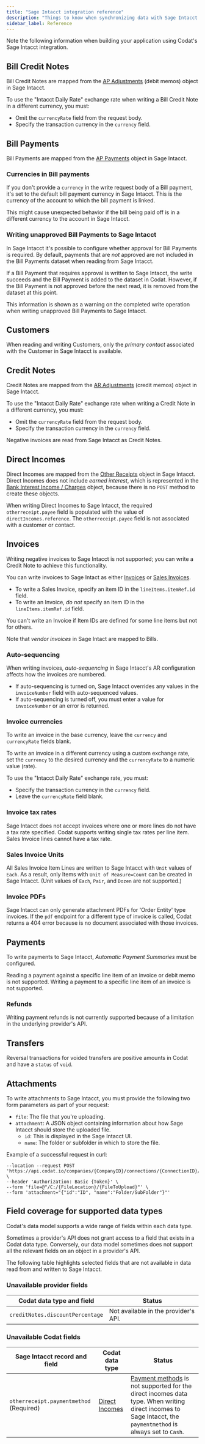 ```yaml
---
title: "Sage Intacct integration reference"
description: "Things to know when synchronizing data with Sage Intacct."
sidebar_label: Reference
---
```


Note the following information when building your application using Codat's Sage Intacct integration.

## Bill Credit Notes

Bill Credit Notes are mapped from the [AP Adjustments](https://developer.intacct.com/api/accounts-payable/ap-adjustments/) (debit memos) object in Sage Intacct.

To use the "Intacct Daily Rate" exchange rate when writing a Bill Credit Note in a different currency, you must:

- Omit the `currencyRate` field from the request body.
- Specify the transaction currency in the `currency` field.

## Bill Payments

Bill Payments are mapped from the [AP Payments](https://developer.intacct.com/api/accounts-payable/ap-payments/) object in Sage Intacct.

### Currencies in Bill payments

If you don't provide a `currency` in the write request body of a Bill payment, it's set to the default bill payment currency in Sage Intacct. This is the currency of the account to which the bill payment is linked.

This might cause unexpected behavior if the bill being paid off is in a different currency to the account in Sage Intacct.

### Writing unapproved Bill Payments to Sage Intacct

In Sage Intacct it's possible to configure whether approval for Bill Payments is required. By default, payments that are _not_ approved are not included in the Bill Payments dataset when reading from Sage Intacct.

If a Bill Payment that requires approval is written to Sage Intacct, the write succeeds and the Bill Payment is added to the dataset in Codat. However, if the Bill Payment is not approved before the next read, it is removed from the dataset at this point.

This information is shown as a warning on the completed write operation when writing unapproved Bill Payments to Sage Intacct.

## Customers

When reading and writing Customers, only the _primary contact_ associated with the Customer in Sage Intacct is available.

## Credit Notes

Credit Notes are mapped from the [AR Adjustments](https://developer.intacct.com/api/accounts-receivable/ar-adjustments/) (credit memos) object in Sage Intacct.

To use the "Intacct Daily Rate" exchange rate when writing a Credit Note in a different currency, you must:

- Omit the `currencyRate` field from the request body.
- Specify the transaction currency in the `currency` field.

Negative invoices are read from Sage Intacct as Credit Notes.

## Direct Incomes

Direct Incomes are mapped from the [Other Receipts](https://developer.intacct.com/api/cash-management/other-receipts/#create-other-receipt-legacy) object in Sage Intacct. Direct Incomes does not include _earned interest_, which is represented in the [Bank Interest Income / Charges](https://developer.intacct.com/api/cash-management/bank-interest-charges/) object, because there is no `POST` method to create these objects.

When writing Direct Incomes to Sage Intacct, the required `otherreceipt.payee` field is populated with the value of `directIncomes.reference`. The `otherreceipt.payee` field is not associated with a customer or contact.

## Invoices

Writing negative invoices to Sage Intacct is not supported; you can write a Credit Note to achieve this functionality.

You can write invoices to Sage Intact as either [Invoices](https://developer.intacct.com/api/accounts-receivable/invoices/#create-invoice-legacy) or [Sales Invoices](https://developer.intacct.com/api/order-entry/order-entry-transactions/#create-order-entry-transaction-legacy).

- To write a Sales Invoice, specify an item ID in the `lineItems.itemRef.id` field.
- To write an Invoice, _do not_ specify an item ID in the `lineItems.itemRef.id` field.

You can't write an Invoice if Item IDs are defined for some line items but not for others.

Note that _vendor invoices_ in Sage Intact are mapped to Bills.

### Auto-sequencing

When writing invoices, _auto-sequencing_ in Sage Intacct's AR configuration affects how the invoices are numbered.

- If auto-sequencing is turned on, Sage Intacct overrides any values in the `invoiceNumber` field with auto-sequenced values.
- If auto-sequencing is turned off, you must enter a value for `invoiceNumber` or an error is returned.

### Invoice currencies

To write an invoice in the base currency, leave the `currency` and `currencyRate` fields blank.

To write an invoice in a different currency using a custom exchange rate, set the `currency` to the desired currency and the `currencyRate` to a numeric value (rate).

To use the "Intacct Daily Rate" exchange rate, you must:

- Specify the transaction currency in the `currency` field.
- Leave the `currencyRate` field blank.

### Invoice tax rates

Sage Intacct does not accept invoices where one or more lines do not have a tax rate specified. Codat supports writing single tax rates per line item. Sales Invoice lines cannot have a tax rate.

### Sales Invoice Units

All Sales Invoice Item Lines are written to Sage Intacct with `Unit` values of `Each`. As a result, only Items with `Unit of Measure=Count` can be created in Sage Intacct. (Unit values of `Each`, `Pair`, and `Dozen` are not supported.)

### Invoice PDFs

Sage Intacct can only generate attachment PDFs for 'Order Entity' type invoices. If the `pdf` endpoint for a different type of invoice is called, Codat returns a 404 error because is no document associated with those invoices.

## Payments

To write payments to Sage Intacct, _Automatic Payment Summaries_ must be configured.

Reading a payment against a specific line item of an invoice or debit memo is not supported. Writing a payment to a specific line item of an invoice is not supported.

### Refunds

Writing payment refunds is not currently supported because of a limitation in the underlying provider's API.

## Transfers

Reversal transactions for voided transfers are positive amounts in Codat and have a `status` of `void`.

## Attachments

To write attachments to Sage Intacct, you must provide the following two form parameters as part of your request:

- `file`: The file that you're uploading.
- `attachment`: A JSON object containing information about how Sage Intacct should store the uploaded file.
  - `id`: This is displayed in the Sage Intacct UI.
  - `name`: The folder or subfolder in which to store the file.

Example of a successful request in curl:

```curl
--location --request POST 'https://api.codat.io/companies/{CompanyID}/connections/{ConnectionID}/push/directCosts/{DirectCostId}/attachment' \
--header 'Authorization: Basic {Token}' \
--form 'file=@"/C:/{FileLocation}/{FileToUpload}"' \
--form 'attachment="{"id":"ID", "name":"Folder/SubFolder"}"'
```

## Field coverage for supported data types

Codat's data model supports a wide range of fields within each data type.

Sometimes a provider's API does not grant access to a field that exists in a Codat data type. Conversely, our data model sometimes does not support all the relevant fields on an object in a provider's API.

The following table highlights selected fields that are not available in data read from and written to Sage Intacct.

### Unavailable provider fields

|Codat data type and field|Status|
|----|----|
|`creditNotes.discountPercentage`|Not available in the provider's API.|


### Unavailable Codat fields

|Sage Intacct record and field|Codat data type|Status|
|----|----|----|
|`otherreceipt.paymentmethod` (Required)|[Direct Incomes](/accounting-api#/directincomes)|[Payment methods](/accounting-api#/paymentmethods) is not supported for the direct incomes data type. When writing direct incomes to Sage Intacct, the `paymentmethod` is always set to `Cash`.|

